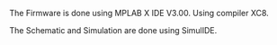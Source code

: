 The Firmware is done using MPLAB X IDE V3.00. Using compiler XC8.

The Schematic and Simulation are done using SimulIDE.

